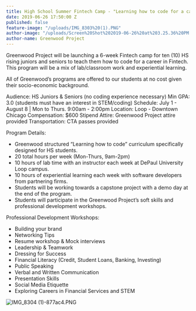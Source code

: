 ```yaml
---
title: High School Summer Fintech Camp - "Learning how to code for a career in Fintech"
date: 2019-06-26 17:50:00 Z
published: false
feature-image: "/uploads/IMG_8303%20(1).PNG"
author-image: "/uploads/Screen%20Shot%202019-06-26%20at%203.25.36%20PM.png"
author-name: Greenwood Project
---
```


Greenwood Project will be launching a 6-week Fintech camp for ten (10) HS rising juniors and seniors to teach them how to code for a career in Fintech. This program will be a mix of lab/classroom work and experiential learning.


All of Greenwood’s programs are offered to our students at no cost given their socio-economic background.


Audience: HS Juniors & Seniors (no coding experience necessary)
Min GPA: 3.0 (students must have an interest in STEM/coding)
Schedule: July 1 - August 8 | Mon to Thurs. 9:00am - 2:00pm
Location: Loop - Downtown Chicago
Compensation: $600 Stipend
Attire: Greenwood Project attire provided
Transportation: CTA passes provided


Program Details:

* Greenwood structured “Learning how to code” curriculum specifically designed for HS students. 
* 20 total hours per week (Mon-Thurs, 9am-2pm)
* 10 hours of lab time with an instructor each week at DePaul University Loop campus.
* 10 hours of experiential learning each week with software developers from partnering firms.
* Students will be working towards a capstone project with a demo day at the end of the program.
* Students will participate in the Greenwood Project’s soft skills and professional development workshops.


Professional Development Workshops:

* Building your brand
* Networking Tips
* Resume workshop & Mock interviews
* Leadership & Teamwork 
* Dressing for Success
* Financial Literacy (Credit, Student Loans, Banking, Investing)
* Public Speaking
* Verbal and Written Communication
* Presentation Skills 
* Social Media Etiquette
* Exploring Careers in Financial Services and STEM

![IMG_8304 (1)-877ac4.PNG](/uploads/IMG_8304%20(1)-877ac4.PNG)
